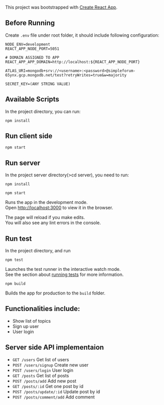 This project was bootstrapped with [Create React App](https://github.com/facebook/create-react-app).

## Before Running

Create `.env` file under root folder, it should include following configuration:

```
NODE_ENV=development
REACT_APP_NODE_PORT=5051

# DOMAIN ASSIGNED TO APP
REACT_APP_APP_DOMAIN=http://localhost:${REACT_APP_NODE_PORT}

ATLAS_URI=mongodb+srv://<username>:<password>@simpleforum-65ynx.gcp.mongodb.net/test?retryWrites=true&w=majority

SECRET_KEY=(ANY STRING VALUE)
```

## Available Scripts

In the project directory, you can run:

`npm install`

## Run client side

`npm start`

## Run server

In the project server directory(>cd server), you need to run:

`npm install`

`npm start`

Runs the app in the development mode.<br />
Open [http://localhost:3000](http://localhost:3000) to view it in the browser.

The page will reload if you make edits.<br />
You will also see any lint errors in the console.

## Run test

In the project directory, and run

`npm test`

Launches the test runner in the interactive watch mode.<br />
See the section about [running tests](https://facebook.github.io/create-react-app/docs/running-tests) for more information.

`npm build`

Builds the app for production to the `build` folder.<br />

## Functionalities include:

- Show list of topics
- Sign up user
- User login

## Server side API implementaion

- `GET /users` Get list of users
- `POST /users/signup` Create new user
- `POST /users/login` User login
- `GET /posts` Get list of posts
- `POST /posts/add` Add new post
- `GET /posts/:id` Get one post by id
- `POST /posts/update/:id` Update post by id
- `POST /posts/comment/add` Add comment

